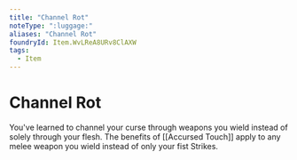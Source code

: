 ```yaml
---
title: "Channel Rot"
noteType: ":luggage:"
aliases: "Channel Rot"
foundryId: Item.WvLReA8URv8ClAXW
tags:
  - Item
---
```


# Channel Rot

You've learned to channel your curse through weapons you wield instead of solely through your flesh. The benefits of [[Accursed Touch]] apply to any melee weapon you wield instead of only your fist Strikes.
